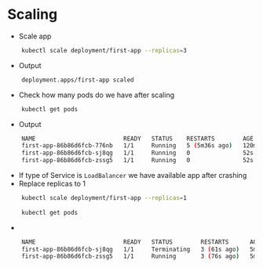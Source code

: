 # Scaling

- Scale app
```bash
    kubectl scale deployment/first-app --replicas=3
```
- Output
```bash
    deployment.apps/first-app scaled
```
- Check how many pods do we have after scaling
```bash
    kubectl get pods
```
- Output
```bash
    NAME                         READY   STATUS    RESTARTS        AGE
    first-app-86b86d6fcb-776nb   1/1     Running   5 (5m36s ago)   120m
    first-app-86b86d6fcb-sj8qg   1/1     Running   0               52s
    first-app-86b86d6fcb-zssg5   1/1     Running   0               52s
```
- If type of Service is `LoadBalancer` we have available app after crashing
- Replace replicas to 1
```bash
    kubectl scale deployment/first-app --replicas=1
    
    kubectl get pods
```
- 
```bash
    NAME                         READY   STATUS        RESTARTS      AGE
    first-app-86b86d6fcb-sj8qg   1/1     Terminating   3 (61s ago)   5m31s
    first-app-86b86d6fcb-zssg5   1/1     Running       3 (76s ago)   5m31s
```

